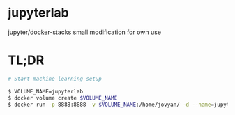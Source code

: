 # jupyterlab
jupyter/docker-stacks small modification for own use

# TL;DR
```bash
# Start machine learning setup

$ VOLUME_NAME=jupyterlab
$ docker volume create $VOLUME_NAME
$ docker run -p 8888:8888 -v $VOLUME_NAME:/home/jovyan/ -d --name=jupyterlab fantast03/jupyterlab-machine-learning:latest
```
